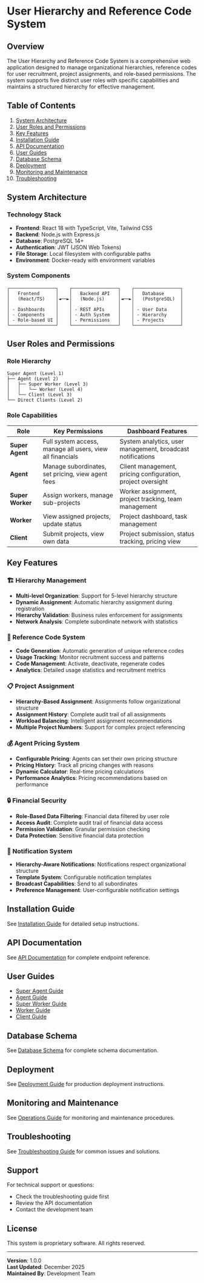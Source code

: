 # User Hierarchy and Reference Code System

## Overview

The User Hierarchy and Reference Code System is a comprehensive web application designed to manage organizational hierarchies, reference codes for user recruitment, project assignments, and role-based permissions. The system supports five distinct user roles with specific capabilities and maintains a structured hierarchy for effective management.

## Table of Contents

1. [System Architecture](#system-architecture)
2. [User Roles and Permissions](#user-roles-and-permissions)
3. [Key Features](#key-features)
4. [Installation Guide](#installation-guide)
5. [API Documentation](#api-documentation)
6. [User Guides](#user-guides)
7. [Database Schema](#database-schema)
8. [Deployment](#deployment)
9. [Monitoring and Maintenance](#monitoring-and-maintenance)
10. [Troubleshooting](#troubleshooting)

## System Architecture

### Technology Stack

- **Frontend**: React 18 with TypeScript, Vite, Tailwind CSS
- **Backend**: Node.js with Express.js
- **Database**: PostgreSQL 14+
- **Authentication**: JWT (JSON Web Tokens)
- **File Storage**: Local filesystem with configurable paths
- **Environment**: Docker-ready with environment variables

### System Components

```
┌─────────────────┐    ┌─────────────────┐    ┌─────────────────┐
│   Frontend      │    │   Backend API   │    │   Database      │
│   (React/TS)    │◄──►│   (Node.js)     │◄──►│   (PostgreSQL)  │
│                 │    │                 │    │                 │
│ - Dashboards    │    │ - REST APIs     │    │ - User Data     │
│ - Components    │    │ - Auth System   │    │ - Hierarchy     │
│ - Role-based UI │    │ - Permissions   │    │ - Projects      │
└─────────────────┘    └─────────────────┘    └─────────────────┘
```

## User Roles and Permissions

### Role Hierarchy

```
Super Agent (Level 1)
├── Agent (Level 2)
│   ├── Super Worker (Level 3)
│   │   └── Worker (Level 4)
│   └── Client (Level 3)
└── Direct Clients (Level 2)
```

### Role Capabilities

| Role | Key Permissions | Dashboard Features |
|------|----------------|-----------------------|
| **Super Agent** | Full system access, manage all users, view all financials | System analytics, user management, broadcast notifications |
| **Agent** | Manage subordinates, set pricing, view agent fees | Client management, pricing configuration, project oversight |
| **Super Worker** | Assign workers, manage sub-projects | Worker assignment, project tracking, team management |
| **Worker** | View assigned projects, update status | Project dashboard, task management |
| **Client** | Submit projects, view own data | Project submission, status tracking, pricing view |

## Key Features

### 🏗️ Hierarchy Management
- **Multi-level Organization**: Support for 5-level hierarchy structure
- **Dynamic Assignment**: Automatic hierarchy assignment during registration
- **Hierarchy Validation**: Business rules enforcement for assignments
- **Network Analysis**: Complete subordinate network with statistics

### 🔗 Reference Code System
- **Code Generation**: Automatic generation of unique reference codes
- **Usage Tracking**: Monitor recruitment success and patterns
- **Code Management**: Activate, deactivate, regenerate codes
- **Analytics**: Detailed usage statistics and recruitment metrics

### 📋 Project Assignment
- **Hierarchy-Based Assignment**: Assignments follow organizational structure
- **Assignment History**: Complete audit trail of all assignments
- **Workload Balancing**: Intelligent assignment recommendations
- **Multiple Project Numbers**: Support for complex project referencing

### 💰 Agent Pricing System
- **Configurable Pricing**: Agents can set their own pricing structure
- **Pricing History**: Track all pricing changes with reasons
- **Dynamic Calculator**: Real-time pricing calculations
- **Performance Analytics**: Pricing recommendations based on performance

### 🔒 Financial Security
- **Role-Based Data Filtering**: Financial data filtered by user role
- **Access Audit**: Complete audit trail of financial data access
- **Permission Validation**: Granular permission checking
- **Data Protection**: Sensitive financial data protection

### 🔔 Notification System
- **Hierarchy-Aware Notifications**: Notifications respect organizational structure
- **Template System**: Configurable notification templates
- **Broadcast Capabilities**: Send to all subordinates
- **Preference Management**: User-configurable notification settings

## Installation Guide

See [Installation Guide](./INSTALLATION.md) for detailed setup instructions.

## API Documentation

See [API Documentation](./API.md) for complete endpoint reference.

## User Guides

- [Super Agent Guide](./user-guides/SUPER_AGENT.md)
- [Agent Guide](./user-guides/AGENT.md)
- [Super Worker Guide](./user-guides/SUPER_WORKER.md)
- [Worker Guide](./user-guides/WORKER.md)
- [Client Guide](./user-guides/CLIENT.md)

## Database Schema

See [Database Schema](./DATABASE.md) for complete schema documentation.

## Deployment

See [Deployment Guide](./DEPLOYMENT.md) for production deployment instructions.

## Monitoring and Maintenance

See [Operations Guide](./OPERATIONS.md) for monitoring and maintenance procedures.

## Troubleshooting

See [Troubleshooting Guide](./TROUBLESHOOTING.md) for common issues and solutions.

## Support

For technical support or questions:
- Check the troubleshooting guide first
- Review the API documentation
- Contact the development team

## License

This system is proprietary software. All rights reserved.

---

**Version**: 1.0.0  
**Last Updated**: December 2025  
**Maintained By**: Development Team